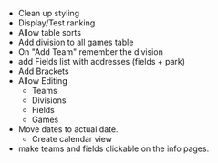 
* Clean up styling
* Display/Test ranking
* Allow table sorts
* Add division to all games table
* On "Add Team" remember the division
* add Fields list with addresses (fields + park)
* Add Brackets
* Allow Editing
  * Teams
  * Divisions
  * Fields
  * Games
* Move dates to actual date.
  * Create calendar view
* make teams and fields clickable on the info pages.